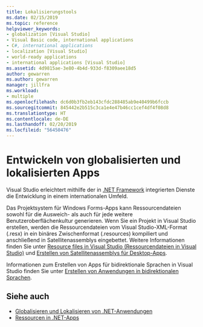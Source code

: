 ```yaml
---
title: Lokalisierungstools
ms.date: 02/15/2019
ms.topic: reference
helpviewer_keywords:
- globalization [Visual Studio]
- Visual Basic code, international applications
- C#, international applications
- localization [Visual Studio]
- world-ready applications
- international applications [Visual Studio]
ms.assetid: 4d9815ae-3e80-4b4d-933d-f8309aee18d5
author: gewarren
ms.author: gewarren
manager: jillfra
ms.workload:
- multiple
ms.openlocfilehash: dc6d0b3fb2eb143cfdc288485ab9e40499b6fccb
ms.sourcegitcommit: 845442e2b515c3ca1e4e47b46cc1cef4df4f08d8
ms.translationtype: HT
ms.contentlocale: de-DE
ms.lasthandoff: 02/20/2019
ms.locfileid: "56450476"
---
```

# <a name="develop-globalized-and-localized-apps"></a>Entwickeln von globalisierten und lokalisierten Apps

Visual Studio erleichtert mithilfe der in [.NET Framework](/dotnet/standard/globalization-localization/) integrierten Dienste die Entwicklung in einem internationalen Umfeld.

Das Projektsystem für Windows Forms-Apps kann Ressourcendateien sowohl für die Ausweich- als auch für jede weitere Benutzeroberflächenkultur generieren. Wenn Sie ein Projekt in Visual Studio erstellen, werden die Ressourcendateien vom Visual Studio-XML-Format (.resx) in ein binäres Zwischenformat (.resources) kompiliert und anschließend in Satellitenassemblys eingebettet. Weitere Informationen finden Sie unter [Resource files in Visual Studio (Ressourcendateien in Visual Studio)](/dotnet/framework/resources/creating-resource-files-for-desktop-apps#VSResFiles) und [Erstellen von Satellitenassemblys für Desktop-Apps](/dotnet/framework/resources/creating-satellite-assemblies-for-desktop-apps).

Informationen zum Erstellen von Apps für bidirektionale Sprachen in Visual Studio finden Sie unter [Erstellen von Anwendungen in bidirektionalen Sprachen](creating-applications-in-bi-directional-languages.md).

## <a name="see-also"></a>Siehe auch

- [Globalisieren und Lokalisieren von .NET-Anwendungen](/dotnet/standard/globalization-localization/)
- [Ressourcen in .NET-Apps](/dotnet/framework/resources/)
